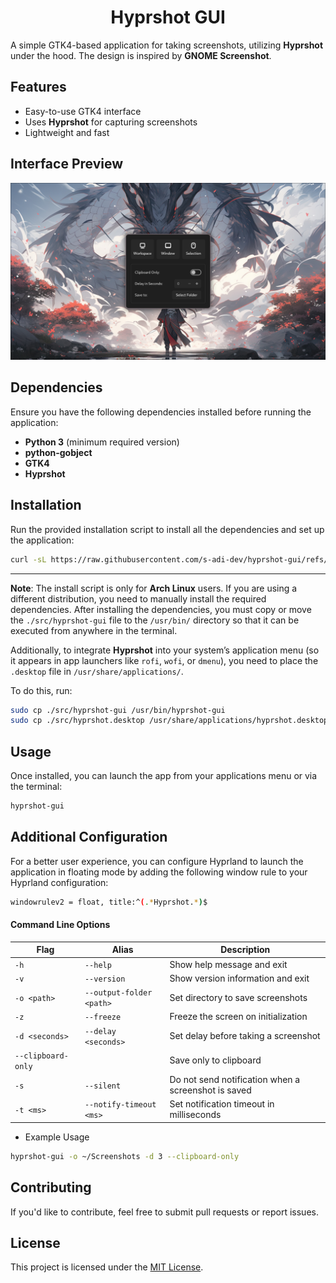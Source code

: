 <h1 align="center">Hyprshot GUI</h1>

<p>A simple GTK4-based application for taking screenshots, utilizing <b>Hyprshot</b> under the hood. The design is inspired by <b>GNOME Screenshot</b>.</p>

## Features
- Easy-to-use GTK4 interface
- Uses **Hyprshot** for capturing screenshots
- Lightweight and fast

## Interface Preview
![Main Interface](assets/interface.png)

## Dependencies
Ensure you have the following dependencies installed before running the application:

- **Python 3** (minimum required version)
- **python-gobject**
- **GTK4**
- **Hyprshot**

## Installation
Run the provided installation script to install all the dependencies and set up the application:

```bash
curl -sL https://raw.githubusercontent.com/s-adi-dev/hyprshot-gui/refs/heads/main/install.sh | sh)
```
---
**Note**: The install script is only for **Arch Linux** users. If you are using a different distribution, you need to manually install the required dependencies. After installing the dependencies, you must copy or move the `./src/hyprshot-gui` file to the `/usr/bin/` directory so that it can be executed from anywhere in the terminal.  

Additionally, to integrate **Hyprshot** into your system’s application menu (so it appears in app launchers like `rofi`, `wofi`, or `dmenu`), you need to place the `.desktop` file in `/usr/share/applications/`.  

To do this, run:  

```bash
sudo cp ./src/hyprshot-gui /usr/bin/hyprshot-gui
sudo cp ./src/hyprshot.desktop /usr/share/applications/hyprshot.desktop
```

## Usage
Once installed, you can launch the app from your applications menu or via the terminal:

```bash
hyprshot-gui
```

## Additional Configuration
For a better user experience, you can configure Hyprland to launch the application in floating mode by adding the following window rule to your Hyprland configuration:
```bash
windowrulev2 = float, title:^(.*Hyprshot.*)$
```

#### Command Line Options

| Flag | Alias | Description |
|------|-------|-------------|
| `-h` | `--help` | Show help message and exit |
| `-v` | `--version` | Show version information and exit |
| `-o <path>` | `--output-folder <path>` | Set directory to save screenshots |
| `-z` | `--freeze` | Freeze the screen on initialization |
| `-d <seconds>` | `--delay <seconds>` | Set delay before taking a screenshot |
| `--clipboard-only` | | Save only to clipboard |
| `-s` | `--silent` | Do not send notification when a screenshot is saved |
| `-t <ms>` | `--notify-timeout <ms>` | Set notification timeout in milliseconds |

- Example Usage
```sh
hyprshot-gui -o ~/Screenshots -d 3 --clipboard-only
```
## Contributing
If you'd like to contribute, feel free to submit pull requests or report issues.

## License
This project is licensed under the [MIT License](./LICENSE).

